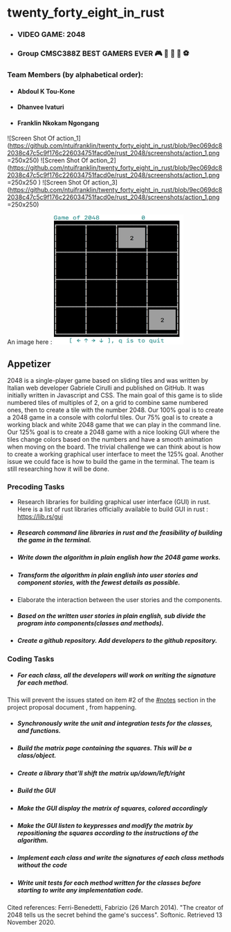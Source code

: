 # twenty_forty_eight_in_rust  
- ### VIDEO GAME: 2048
- ### Group CMSC388Z BEST GAMERS EVER 🎮 👾 🏀 🏈 ⚽

### Team Members (by alphabetical order):
- #### Abdoul K Tou-Kone
- #### Dhanvee Ivaturi
- #### Franklin Nkokam Ngongang

![Screen Shot Of action_1](https://github.com/ntuifranklin/twenty_forty_eight_in_rust/blob/9ec069dc82038c47c5c9f176c226034751facd0e/rust_2048/screenshots/action_1.png =250x250)
![Screen Shot Of action_2](https://github.com/ntuifranklin/twenty_forty_eight_in_rust/blob/9ec069dc82038c47c5c9f176c226034751facd0e/rust_2048/screenshots/action_1.png =250x250 )
![Screen Shot Of action_3](https://github.com/ntuifranklin/twenty_forty_eight_in_rust/blob/9ec069dc82038c47c5c9f176c226034751facd0e/rust_2048/screenshots/action_1.png =250x250)

An image here :
<img src="https://github.com/ntuifranklin/twenty_forty_eight_in_rust/blob/9ec069dc82038c47c5c9f176c226034751facd0e/rust_2048/screenshots/action_1.png" width="300" height="300">

## Appetizer
2048 is a single-player game based on sliding tiles and was written by Italian web developer Gabriele Cirulli and published on GitHub.
It was initially written in Javascript and CSS.
The main goal of this game is to slide numbered tiles of multiples of 2, on a grid to combine same numbered ones,
then to create a tile with the number 2048.
Our 100% goal is to create a 2048 game in a console with colorful tiles.
Our 75% goal is to create a working black and white 2048 game that we can play in the command line.
Our 125% goal  is to create a 2048 game with a nice looking GUI where the tiles change colors based on the numbers and have a smooth animation
when moving on the board.
The trivial challenge we can think about is how to create a working graphical user interface to meet the 125% goal.
Another issue we could face is how to build the game in the terminal. The team is still researching how it will be done.

### Precoding Tasks
- Research libraries for building graphical user interface (GUI) in rust. Here is a list of rust libraries officially available to build GUI in rust : https://lib.rs/gui
- ##### Research command line libraries in rust and the feasibility of building the game in the terminal.
- ##### Write down the algorithm in plain english how the 2048 game works.
- ##### Transform the algorithm in plain english into user stories and component stories, with the fewest details as possible.
- Elaborate the interaction between the user stories and the components.
- ##### Based on the written user stories in plain english, sub divide the program into components(classes and methods).
- ##### Create a github repository.  Add developers to the github repository.

### Coding Tasks
- ##### For each class, all the developers will work on writing the signature for each method.
This will prevent the issues stated on item #2 of the [#notes](https://github.com/cmsc388z/lectures/blob/main/lecture-8.md#project-introduction) section in the project proposal document , from happening.
- ##### Synchronously write the unit and integration tests for the classes, and functions.  
- ##### Build the matrix page containing the squares. This will be a class/object.
- ##### Create a library that’ll shift the matrix up/down/left/right
- ##### Build the GUI
- ##### Make the GUI display the matrix of squares, colored accordingly
- ##### Make the GUI listen to keypresses and modify the matrix by repositioning the squares according to the instructions of the algorithm.
- ##### Implement each class and write the signatures of each class methods without the code
- ##### Write unit tests for each method written for the classes before starting to write any implementation code.


Cited references:
Ferri-Benedetti, Fabrizio (26 March 2014). "The creator of 2048 tells us the secret behind the game's success". Softonic. Retrieved 13 November 2020.
